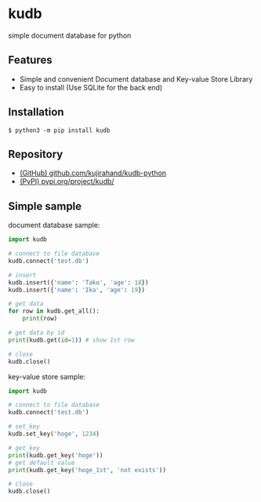 # kudb

simple document database for python

## Features

- Simple and convenient Document database and Key-value Store Library
- Easy to install (Use SQLite for the back end)

## Installation

```
$ python3 -m pip install kudb
```

## Repository

- [(GitHub) github.com/kujirahand/kudb-python](https://github.com/kujirahand/kudb-python)
- [(PyPI) pypi.org/project/kudb/](https://pypi.org/project/kudb/)

## Simple sample

document database sample:

```simple-doc.py
import kudb

# connect to file database
kudb.connect('test.db')

# insert
kudb.insert({'name': 'Tako', 'age': 18})
kudb.insert({'name': 'Ika', 'age': 19})

# get data
for row in kudb.get_all():
    print(row)

# get data by id
print(kudb.get(id=1)) # show 1st row

# close
kudb.close()
```

key-value store sample:

```simple-kvs.py
import kudb

# connect to file database
kudb.connect('test.db')

# set_key
kudb.set_key('hoge', 1234)

# get_key
print(kudb.get_key('hoge'))
# get default value
print(kudb.get_key('hoge_1st', 'not exists'))

# close
kudb.close()
```
